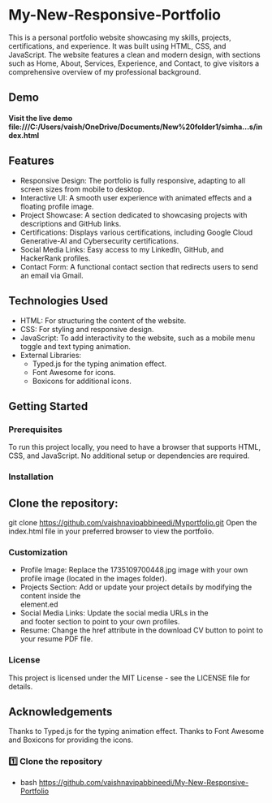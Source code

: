 # My-New-Responsive-Portfolio
This is a personal portfolio website showcasing my skills, projects, certifications, and experience. It was built using HTML, CSS, and JavaScript. The website features a clean and modern design, with sections such as Home, About, Services, Experience, and Contact, to give visitors a comprehensive overview of my professional background.

## Demo
#### Visit the live demo file:///C:/Users/vaish/OneDrive/Documents/New%20folder1/simha...s/index.html
## Features
- Responsive Design: The portfolio is fully responsive, adapting to all screen sizes from mobile to desktop.
- Interactive UI: A smooth user experience with animated effects and a floating profile image.
- Project Showcase: A section dedicated to showcasing projects with descriptions and GitHub links. 
- Certifications: Displays various certifications, including Google Cloud Generative-AI and Cybersecurity certifications.
- Social Media Links: Easy access to my LinkedIn, GitHub, and HackerRank profiles.
- Contact Form: A functional contact section that redirects users to send an email via Gmail.
## Technologies Used
- HTML: For structuring the content of the website.
- CSS: For styling and responsive design.
- JavaScript: To add interactivity to the website, such as a mobile menu toggle and text typing animation.
- External Libraries:
  - Typed.js for the typing animation effect.
  - Font Awesome for icons.
  - Boxicons for additional icons.
## Getting Started
### Prerequisites
To run this project locally, you need to have a browser that supports HTML, CSS, and JavaScript. No additional setup or dependencies are required.

### Installation
## Clone the repository:

git clone https://github.com/vaishnavipabbineedi/Myportfolio.git
Open the index.html file in your preferred browser to view the portfolio.

### Customization
- Profile Image: Replace the 1735109700448.jpg image with your own profile image (located in the images folder).
- Projects Section: Add or update your project details by modifying the content inside the <section id="services"> element.ed
- Social Media Links: Update the social media URLs in the <div class="social-media"> and footer section to point to your own profiles.
- Resume: Change the href attribute in the download CV button to point to your resume PDF file.

### License
This project is licensed under the MIT License - see the LICENSE file for details.

## Acknowledgements
Thanks to Typed.js for the typing animation effect.
Thanks to Font Awesome and Boxicons for providing the icons.

### 1️⃣ Clone the repository  
- bash
https://github.com/vaishnavipabbineedi/My-New-Responsive-Portfolio
